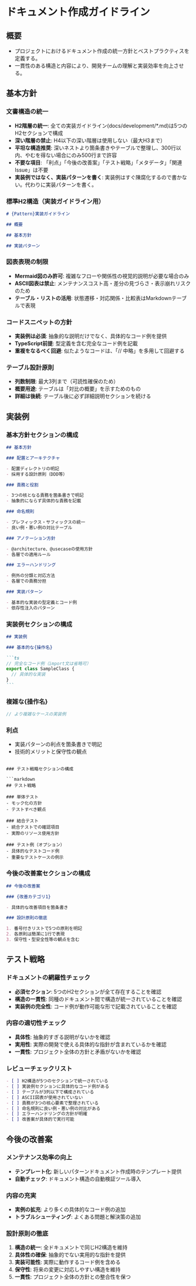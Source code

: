 # ドキュメント作成ガイドライン

## 概要

- プロジェクトにおけるドキュメント作成の統一方針とベストプラクティスを定義する。
- 一貫性のある構造と内容により、開発チームの理解と実装効率を向上させる。

## 基本方針

### 文書構造の統一

- **H2階層の統一**: 全ての実装ガイドライン(docs/development/*.md)は5つのH2セクションで構成
- **深い階層の禁止**: H4以下の深い階層は使用しない（最大H3まで）
- **平坦な構造推奨**: 深いネストより箇条書きやテーブルで整理し、300行以内、やむを得ない場合にのみ500行まで許容
- **不要な項目**: 「利点」「今後の改善案」「テスト戦略」「メタデータ」「関連Issue」は不要
- **実装例ではなく、実装パターンを書く**: 実装例はすぐ陳腐化するので書かない。代わりに実装パターンを書く。

### 標準H2構造（実装ガイドライン用）

```markdown
# {Pattern}実装ガイドライン

## 概要

## 基本方針

## 実装パターン
```

### 図表表現の制限

- **Mermaid図のみ許可**: 複雑なフローや関係性の視覚的説明が必要な場合のみ
- **ASCII図表は禁止**: メンテナンスコスト高・差分の見づらさ・表示崩れリスクのため
- **テーブル・リストの活用**: 状態遷移・対応関係・比較表はMarkdownテーブルで表現

### コードスニペットの方針

- **実装例は必須**: 抽象的な説明だけでなく、具体的なコード例を提供
- **TypeScript前提**: 型定義を含む完全なコード例を記載
- **重複をなるべく回避**: 似たようなコードは、「// 中略」を多用して回避する

### テーブル設計原則

- **列数制限**: 最大3列まで（可読性確保のため）
- **概要用途**: テーブルは「対比の概要」を示すためのもの
- **詳細は後続**: テーブル後に必ず詳細説明セクションを続ける

## 実装例

### 基本方針セクションの構成

```markdown
## 基本方針

### 配置とアーキテクチャ

- 配置ディレクトリの明記
- 採用する設計原則（DDD等）

### 責務と役割

- 3つの核となる責務を箇条書きで明記
- 抽象的にならず具体的な責務を記載

### 命名規則

- プレフィックス・サフィックスの統一
- 良い例・悪い例の対比テーブル

### アノテーション方針

- @architecture、@usecaseの使用方針
- 各層での適用ルール

### エラーハンドリング

- 例外の分類と対応方法
- 各層での責務分担

### 実装パターン

- 基本的な実装の型定義とコード例
- 依存性注入のパターン
```

### 実装例セクションの構成

````markdown
## 実装例

### 基本的な{操作名}

```ts
// 完全なコード例（import文は省略可）
export class SampleClass {
  // 具体的な実装
}
```
````

### 複雑な{操作名}

```ts
// より複雑なケースの実装例
```

### 利点

- 実装パターンの利点を箇条書きで明記
- 技術的メリットと保守性の観点

````

### テスト戦略セクションの構成

```markdown
## テスト戦略

### 単体テスト
- モック化の方針
- テストすべき観点

### 結合テスト
- 統合テストでの確認項目
- 実際のリソース使用方針

### テスト例（オプション）
- 具体的なテストコード例
- 重要なテストケースの例示
````

### 今後の改善案セクションの構成

```markdown
## 今後の改善案

### {改善カテゴリ1}

- 具体的な改善項目を箇条書き

### 設計原則の徹底

1. 番号付きリストで5つの原則を明記
2. 各原則は簡潔に1行で表現
3. 保守性・型安全性等の観点を含む
```

## テスト戦略

### ドキュメントの網羅性チェック

- **必須セクション**: 5つのH2セクションが全て存在することを確認
- **構造の一貫性**: 同種のドキュメント間で構造が統一されていることを確認
- **実装例の完全性**: コード例が動作可能な形で記載されていることを確認

### 内容の適切性チェック

- **具体性**: 抽象的すぎる説明がないかを確認
- **実用性**: 実際の開発で使える具体的な指針が含まれているかを確認
- **一貫性**: プロジェクト全体の方針と矛盾がないかを確認

### レビューチェックリスト

```markdown
- [ ] H2構造が5つのセクションで統一されている
- [ ] 実装例セクションに具体的なコード例がある
- [ ] テーブルが3列以下で構成されている
- [ ] ASCII図表が使用されていない
- [ ] 責務が3つの核心要素で整理されている
- [ ] 命名規則に良い例・悪い例の対比がある
- [ ] エラーハンドリングの方針が明確
- [ ] 改善案が具体的で実行可能
```

## 今後の改善案

### メンテナンス効率の向上

- **テンプレート化**: 新しいパターンドキュメント作成時のテンプレート提供
- **自動チェック**: ドキュメント構造の自動検証ツール導入

### 内容の充実

- **実例の拡充**: より多くの具体的なコード例の追加
- **トラブルシューティング**: よくある問題と解決策の追加

### 設計原則の徹底

1. **構造の統一**: 全ドキュメントで同じH2構造を維持
2. **具体性の確保**: 抽象的でない実用的な指針を提供
3. **実装可能性**: 実際に動作するコード例を含める
4. **保守性**: 将来の変更に対応しやすい構造を維持
5. **一貫性**: プロジェクト全体の方針との整合性を保つ
